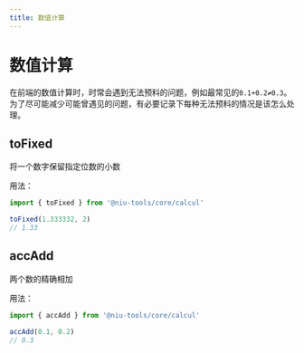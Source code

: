 ```yaml
---
title: 数值计算
---
```


# 数值计算

在前端的数值计算时，时常会遇到无法预料的问题，例如最常见的`0.1+0.2≠0.3`。为了尽可能减少可能曾遇见的问题，有必要记录下每种无法预料的情况是该怎么处理。

## toFixed

将一个数字保留指定位数的小数

用法：

```js
import { toFixed } from '@niu-tools/core/calcul'

toFixed(1.333332, 2)
// 1.33
```

<!--code:toFixed:code-->

## accAdd

两个数的精确相加

用法：

```js
import { accAdd } from '@niu-tools/core/calcul'

accAdd(0.1, 0.2)
// 0.3
```

<!--code:accAdd:code-->
